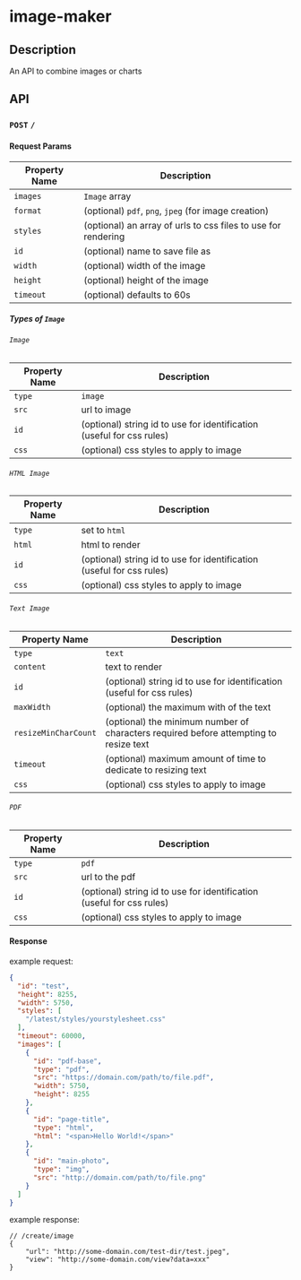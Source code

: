 # image-maker

## Description
An API to combine images or charts

## API

### `POST` `/`

#### Request Params

Property Name        | Description
---------------------|---------------
`images`             | `Image` array
`format`             | (optional) `pdf`, `png`, `jpeg` (for image creation)
`styles`             | (optional) an array of urls to css files to use for rendering
`id`                 | (optional) name to save file as
`width`              | (optional) width of the image
`height`             | (optional) height of the image
`timeout`            | (optional) defaults to 60s


##### Types of `Image`
###### `Image`
Property Name     | Description
------------------|---------------
`type`            | `image`
`src`             | url to image
`id`              | (optional) string id to use for identification (useful for css rules)
`css`             | (optional) css styles to apply to image

###### `HTML Image`
Property Name           | Description
------------------------|---------------
`type`                  | set to `html`
`html`                  | html to render
`id`                    | (optional) string id to use for identification (useful for css rules)
`css`                   | (optional) css styles to apply to image

###### `Text Image`
Property Name           | Description
------------------------|---------------
`type`                  | `text`
`content`               | text to render
`id`                    | (optional) string id to use for identification (useful for css rules)
`maxWidth`              | (optional) the maximum with of the text
`resizeMinCharCount`    | (optional) the minimum number of characters required before attempting to resize text
`timeout`               | (optional) maximum amount of time to dedicate to resizing text
`css`                   | (optional) css styles to apply to image

###### `PDF`
Property Name   | Description
----------------|---------------
`type`          | `pdf`
`src`           | url to the pdf
`id`            | (optional) string id to use for identification (useful for css rules)
`css`           | (optional) css styles to apply to image


#### Response
example request:
```json
{
  "id": "test",
  "height": 8255,
  "width": 5750,
  "styles": [
    "/latest/styles/yourstylesheet.css"
  ],
  "timeout": 60000,
  "images": [
    {
      "id": "pdf-base",
      "type": "pdf",
      "src": "https://domain.com/path/to/file.pdf",
      "width": 5750,
      "height": 8255
    },
    {
      "id": "page-title",
      "type": "html",
      "html": "<span>Hello World!</span>"
    },
    {
      "id": "main-photo",
      "type": "img",
      "src": "http://domain.com/path/to/file.png"
    }
  ]
}
```

example response:
```
// /create/image
{
    "url": "http://some-domain.com/test-dir/test.jpeg",
    "view": "http://some-domain.com/view?data=xxx"
}
```
